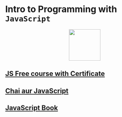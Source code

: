 # Intro to Programming with `JavaScript`

<p align="center">
<img width="100" height="100" src="https://skillicons.dev/icons?i=js" />
</p>

## [JS Free course with Certificate](https://www.freecodecamp.org/learn/javascript-algorithms-and-data-structures)

## [Chai aur JavaScript](https://youtube.com/playlist?list=PLu71SKxNbfoBuX3f4EOACle2y-tRC5Q37)

## [JavaScript Book](https://github.com/shehza-d/Learning-Resources/blob/main/04.JS-Books/JS_from_Beginner_to_professional.pdf)
